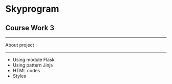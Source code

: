 # Skyprogram

## Course Work 3

***
About project
***

* Using module Flask
* Using pattern Jinja
* HTML codes
* Styles